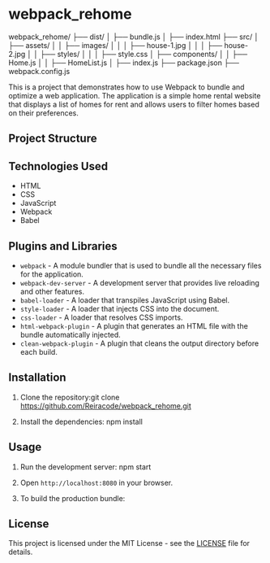 # webpack_rehome

webpack_rehome/
├── dist/
│ ├── bundle.js
│ ├── index.html
├── src/
│ ├── assets/
│ │ ├── images/
│ │ │ ├── house-1.jpg
│ │ │ ├── house-2.jpg
│ │ ├── styles/
│ │ │ ├── style.css
│ ├── components/
│ │ ├── Home.js
│ │ ├── HomeList.js
│ ├── index.js
├── package.json
├── webpack.config.js

This is a project that demonstrates how to use Webpack to bundle and optimize a web application. The application is a simple home rental website that displays a list of homes for rent and allows users to filter homes based on their preferences.

## Project Structure


## Technologies Used

- HTML
- CSS
- JavaScript
- Webpack
- Babel

## Plugins and Libraries

- `webpack` - A module bundler that is used to bundle all the necessary files for the application.
- `webpack-dev-server` - A development server that provides live reloading and other features.
- `babel-loader` - A loader that transpiles JavaScript using Babel.
- `style-loader` - A loader that injects CSS into the document.
- `css-loader` - A loader that resolves CSS imports.
- `html-webpack-plugin` - A plugin that generates an HTML file with the bundle automatically injected.
- `clean-webpack-plugin` - A plugin that cleans the output directory before each build.

## Installation

1. Clone the repository:git clone https://github.com/Reiracode/webpack_rehome.git

2. Install the dependencies: npm install

## Usage

1. Run the development server: npm start

2. Open `http://localhost:8080` in your browser.

3. To build the production bundle:


## License

This project is licensed under the MIT License - see the [LICENSE](LICENSE) file for details.


